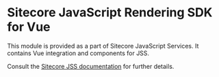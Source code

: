 # Sitecore JavaScript Rendering SDK for Vue

This module is provided as a part of Sitecore JavaScript Services. It contains Vue integration and components for JSS.

Consult the [Sitecore JSS documentation](https://jss.sitecore.com) for further details.

